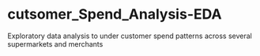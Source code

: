 # cutsomer_Spend_Analysis-EDA
Exploratory data analysis to under customer spend patterns across several supermarkets and merchants
